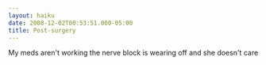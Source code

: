 ```yaml
---
layout: haiku
date: 2008-12-02T00:53:51.000-05:00
title: Post-surgery
---
```


My meds aren't working
the nerve block is wearing off
and she doesn't care
